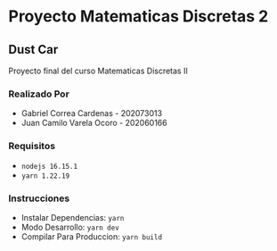 # Proyecto Matematicas Discretas 2

## Dust Car

Proyecto final del curso Matematicas Discretas II

### Realizado Por

- Gabriel Correa Cardenas - 202073013
- Juan Camilo Varela Ocoro - 202060166

### Requisitos

- `nodejs 16.15.1`
- `yarn 1.22.19`

### Instrucciones

- Instalar Dependencias: `yarn`
- Modo Desarrollo: `yarn dev`
- Compilar Para Produccion: `yarn build`
